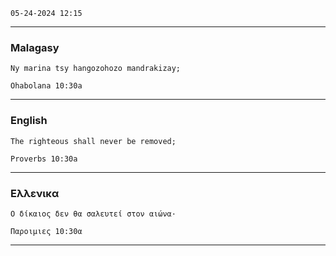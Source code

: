 `` 05-24-2024 12:15 ``

___

### Malagasy

```gospel
Ny marina tsy hangozohozo mandrakizay;

Ohabolana 10:30a
```
___

### English

```gospel
The righteous shall never be removed;

Proverbs 10:30a
```
___

### Eλλενικα

```gospel
Ο δίκαιος δεν θα σαλευτεί στον αιώνα·

Παροιμιες 10:30α
```
___
